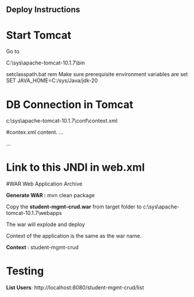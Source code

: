 ## Deploy Instructions
# Start Tomcat
Go to 

C:\sys\apache-tomcat-10.1.7\bin

setclasspath.bat
rem Make sure prerequisite environment variables are set
SET JAVA_HOME=C:/sys/Java/jdk-20

# DB Connection in Tomcat
 c:\sys\apache-tomcat-10.1.7\conf\context.xml

#contex.xml content.
<Context>
...
 <Resource auth="Container"
 driverClassName="org.mariadb.jdbc.Driver"
 maxActive="100"  maxIdle="30" maxWait="10000"
 name="jdbc/student" type="javax.sql.DataSource"
 url="jdbc:mariadb://localhost:3306/student"
 username="root"  password="MariaDB@123" />

...
</Conext>

# Link to this JNDI in web.xml

#WAR
Web Application Archive

**Generate WAR :** 
mvn clean package

Copy the **student-mgmt-crud.war** from target folder to 
c:\sys\apache-tomcat-10.1.7\webapps

The war will explode and deploy

Context of the application is the same as the war name.

**Context** : student-mgmt-crud

# Testing
**List Users**: 
http://localhost:8080/student-mgmt-crud/list

